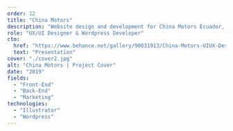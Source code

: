 ```yaml
---
order: 12
title: "China Motors"
description: "Website design and development for China Motors Ecuador, a company that imports and distributes vehicles from China."
role: "UX/UI Designer & Wordpress Developer"
cto:
  href: "https://www.behance.net/gallery/90031913/China-Motors-UIUX-Design-Web-development"
  text: "Presentation"
cover: "./cover2.jpg"
alt: "China Motors | Project Cover"
date: "2019"
fields:
  - "Front-End"
  - "Back-End"
  - "Marketing"
technologies:
  - "Illustrator"
  - "Wordpress"
---
```

